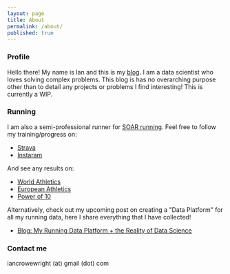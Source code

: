 ```yaml
---
layout: page
title: About
permalink: /about/
published: true
---
```


### Profile

Hello there! My name is Ian and this is my [blog](/). I am a data scientist who loves solving complex problems. This blog is has no overarching purpose other than to detail any projects or problems I find interesting! This is currently a WIP.

### Running

I am also a semi-professional runner for [SOAR running](https://www.soarrunning.com/). Feel free to follow my training/progress on:
* [Strava](https://www.strava.com/athletes/26846960)
* [Instaram](https://www.instagram.com/iancrowewright/)

And see any results on:
* [World Athletics](https://worldathletics.org/athletes/great-britain-ni/ian-crowe-wright-14547468)
* [European Athletics](https://www.european-athletics.com/historical-data/athletes/great-britain-ni/ian-crowe-wright-014547468)
* [Power of 10](https://www.thepowerof10.info/athletes/profile.aspx?athleteid=58087)

Alternatively, check out my upcoming post on creating a "Data Platform" for all my running data, here I share everything that I have collected!
* [Blog: My Running Data Platform + the Reality of Data Science](/my-running-data-platform)

### Contact me

iancrowewright (at) gmail (dot) com
